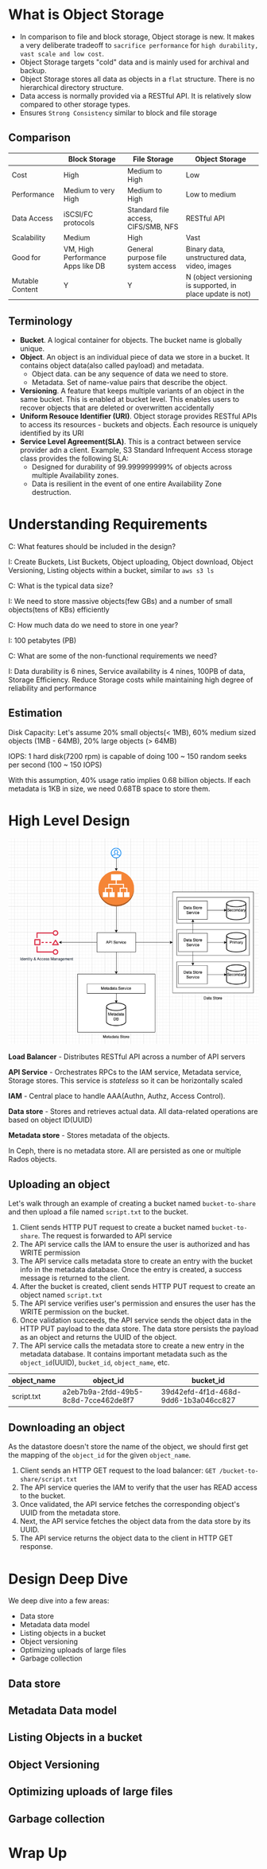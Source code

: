 # What is Object Storage

- In comparison to file and block storage, Object storage is new. It makes a very deliberate tradeoff to `sacrifice performance` for `high durability, vast scale and low cost`.
- Object Storage targets "cold" data and is mainly used for archival and backup.
- Object Storage stores all data as objects in a `flat` structure. There is no hierarchical directory structure.
- Data access is normally provided via a RESTful API. It is relatively slow compared to other storage types.
- Ensures `Strong Consistency` similar to block and file storage

## Comparison

| | Block Storage | File Storage | Object Storage |
| --- | --- | --- | --- |
| Cost | High | Medium to High | Low |
| Performance | Medium to very High | Medium to High | Low to medium |
| Data Access | iSCSI/FC protocols | Standard file access, CIFS/SMB, NFS | RESTful API |
| Scalability | Medium | High | Vast |
| Good for | VM, High Performance Apps like DB | General purpose file system access | Binary data, unstructured data, video, images |
| Mutable Content | Y | Y | N (object versioning is supported, in place update is not) |

## Terminology

- **Bucket**. A logical container for objects. The bucket name is globally unique.
- **Object**. An object is an individual piece of data we store in a bucket. It contains object data(also called payload) and metadata.
  * Object data. can be any sequence of data we need to store.
  * Metadata. Set of name-value pairs that describe the object.
- **Versioning**. A feature that keeps multiple variants of an object in the same bucket. This is enabled at bucket level. This enables users to recover objects that are deleted or overwritten accidentally
- **Uniform Resouce Identifier (URI)**. Object storage provides RESTful APIs to access its resources - buckets and objects. Each resource is uniquely identified by its URI
- **Service Level Agreement(SLA)**. This is a contract between service provider adn a client. Example, S3 Standard Infrequent Access storage class provides the following SLA:
    * Designed for durability of 99.999999999% of objects across multiple Availability zones.
    * Data is resilient in the event of one entire Availability Zone destruction.
  

# Understanding Requirements
C: What features should be included in the design?

I: Create Buckets, List Buckets, Object uploading, Object download, Object Versioning, Listing objects within a bucket, similar to `aws s3 ls`

C: What is the typical data size?

I: We need to store massive objects(few GBs) and a number of small objects(tens of KBs) efficiently

C: How much data do we need to store in one year?

I: 100 petabytes (PB)

C: What are some of the non-functional requirements we need?

I: Data durability is 6 nines, Service availability is 4 nines, 100PB of data, Storage Efficiency. Reduce Storage costs while maintaining high degree of reliability and performance

## Estimation

Disk Capacity: Let's assume 20% small objects(< 1MB), 60% medium sized objects (1MB - 64MB), 20% large objects (> 64MB)

IOPS: 1 hard disk(7200 rpm) is capable of doing 100 ~ 150 random seeks per second (100 ~ 150 IOPS)

With this assumption, 40% usage ratio implies 0.68 billion objects. If each metadata is 1KB in size, we need 0.68TB space to store them.

# High Level Design
![image](https://github.com/r-shreesha/Interview-Prep/blob/main/Design_Diagrams/S3_HLD.png)

**Load Balancer** - Distributes RESTful API across a number of API servers

**API Service** - Orchestrates RPCs to the IAM service, Metadata service, Storage stores. This service is *stateless* so it can be horizontally scaled

**IAM** - Central place to handle AAA(Authn, Authz, Access Control).

**Data store** - Stores and retrieves actual data. All data-related operations are based on object ID(UUID)

**Metadata store** - Stores metadata of the objects.

In Ceph, there is no metadata store. All are persisted as one or multiple Rados objects.

## Uploading an object

Let's walk through an example of creating a bucket named `bucket-to-share` and then upload a file named `script.txt` to the bucket.

1. Client sends HTTP PUT request to create a bucket named `bucket-to-share`. The request is forwarded to API service
2. The API service calls the IAM to ensure the user is authorized and has WRITE permission
3. The API service calls metadata store to create an entry with the bucket info in the metadata database. Once the entry is created, a success message is returned to the client.
4. After the bucket is created, client sends HTTP PUT request to create an object named `script.txt`
5. The API service verifies user's permission and ensures the user has the WRITE permission on the bucket.
6. Once validation succeeds, the API service sends the object data in the HTTP PUT payload to the data store. The data store persists the payload as an object and returns the UUID of the object.
7. The API service calls the metadata store to create a new entry in the metadata database. It contains important metadata such as the `object_id`(UUID), `bucket_id`, `object_name`, etc.

| object_name | object_id | bucket_id |
| --- | --- | --- |
| script.txt | a2eb7b9a-2fdd-49b5-8c8d-7cce462de8f7 | 39d42efd-4f1d-468d-9dd6-1b3a046cc827 | 

## Downloading an object

As the datastore doesn't store the name of the object, we should first get the mapping of the `object_id` for the given `object_name`.
1. Client sends an HTTP GET request to the load balancer: `GET /bucket-to-share/script.txt`
2. The API service queries the IAM to verify that the user has READ access to the bucket.
3. Once validated, the API service fetches the corresponding object's UUID from the metadata store.
4. Next, the API service fetches the object data from the data store by its UUID.
5. The API service returns the object data to the client in HTTP GET response.

# Design Deep Dive

We deep dive into a few areas:

* Data store
* Metadata data model
* Listing objects in a bucket
* Object versioning
* Optimizing uploads of large files
* Garbage collection

## Data store

## Metadata Data model

## Listing Objects in a bucket

## Object Versioning

## Optimizing uploads of large files

## Garbage collection

# Wrap Up

